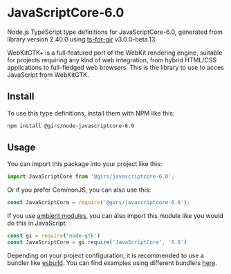 
# JavaScriptCore-6.0

Node.js TypeScript type definitions for JavaScriptCore-6.0, generated from library version 2.40.0 using [ts-for-gir](https://github.com/gjsify/ts-for-gjs) v3.0.0-beta.13.

WebKitGTK+ is a full-featured port of the WebKit rendering engine, suitable for projects requiring any kind of web integration, from hybrid HTML/CSS applications to full-fledged web browsers. This is the library to use to acces JavaScript from WebKitGTK.

## Install

To use this type definitions, install them with NPM like this:
```bash
npm install @girs/node-javascriptcore-6.0
```

## Usage

You can import this package into your project like this:
```ts
import JavaScriptCore from '@girs/javascriptcore-6.0';
```

Or if you prefer CommonJS, you can also use this:
```ts
const JavaScriptCore = require('@girs/javascriptcore-6.0');
```

If you use [ambient modules](https://github.com/gjsify/ts-for-gir/tree/main/packages/cli#ambient-modules), you can also import this module like you would do this in JavaScript:

```ts
const gi = require('node-gtk')
const JavaScriptCore = gi.require('JavaScriptCore', '6.0')
```

Depending on your project configuration, it is recommended to use a bundler like [esbuild](https://esbuild.github.io/). You can find examples using different bundlers [here](https://github.com/gjsify/ts-for-gir/tree/main/examples).